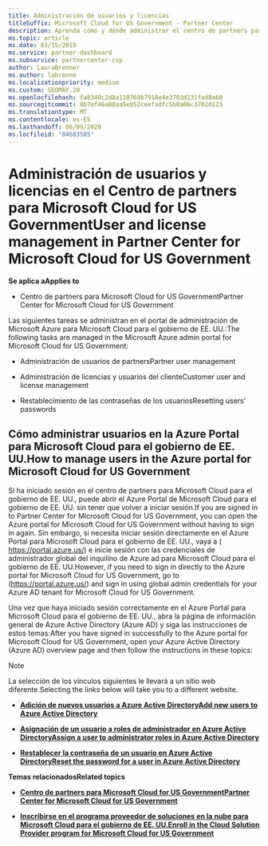 ```yaml
---
title: Administración de usuarios y licencias
titleSuffix: Microsoft Cloud for US Government - Partner Center
description: Aprenda cómo y dónde administrar el centro de partners para Microsoft Cloud para asociados, clientes y licencias del gobierno de EE. UU., así como restablecimientos de contraseña.
ms.topic: article
ms.date: 03/15/2019
ms.service: partner-dashboard
ms.subservice: partnercenter-csp
author: LauraBrenner
ms.author: labrenne
ms.localizationpriority: medium
ms.custom: SEOMAY.20
ms.openlocfilehash: fa8340c2d8a110769b7918e4e3703d131fad8a60
ms.sourcegitcommit: 8b7ef46a88aa5eb52ceefadfc5b0a06c3702d123
ms.translationtype: MT
ms.contentlocale: es-ES
ms.lasthandoff: 06/09/2020
ms.locfileid: "84603585"
---
```

# <a name="user-and-license-management-in-partner-center-for-microsoft-cloud-for-us-government"></a><span data-ttu-id="c2f33-103">Administración de usuarios y licencias en el Centro de partners para Microsoft Cloud for US Government</span><span class="sxs-lookup"><span data-stu-id="c2f33-103">User and license management in Partner Center for Microsoft Cloud for US Government</span></span>

<span data-ttu-id="c2f33-104">**Se aplica a**</span><span class="sxs-lookup"><span data-stu-id="c2f33-104">**Applies to**</span></span>

- <span data-ttu-id="c2f33-105">Centro de partners para Microsoft Cloud for US Government</span><span class="sxs-lookup"><span data-stu-id="c2f33-105">Partner Center for Microsoft Cloud for US Government</span></span>

<span data-ttu-id="c2f33-106">Las siguientes tareas se administran en el portal de administración de Microsoft Azure para Microsoft Cloud para el gobierno de EE. UU.:</span><span class="sxs-lookup"><span data-stu-id="c2f33-106">The following tasks are managed in the Microsoft Azure admin portal for Microsoft Cloud for US Government:</span></span>

- <span data-ttu-id="c2f33-107">Administración de usuarios de partners</span><span class="sxs-lookup"><span data-stu-id="c2f33-107">Partner user management</span></span>

- <span data-ttu-id="c2f33-108">Administración de licencias y usuarios del cliente</span><span class="sxs-lookup"><span data-stu-id="c2f33-108">Customer user and license management</span></span>

- <span data-ttu-id="c2f33-109">Restablecimiento de las contraseñas de los usuarios</span><span class="sxs-lookup"><span data-stu-id="c2f33-109">Resetting users' passwords</span></span>


## <a name="how-to-manage-users-in-the-azure-portal-for-microsoft-cloud-for-us-government"></a><span data-ttu-id="c2f33-110">Cómo administrar usuarios en la Azure Portal para Microsoft Cloud para el gobierno de EE. UU.</span><span class="sxs-lookup"><span data-stu-id="c2f33-110">How to manage users in the Azure portal for Microsoft Cloud for US Government</span></span>

<span data-ttu-id="c2f33-111">Si ha iniciado sesión en el centro de partners para Microsoft Cloud para el gobierno de EE. UU., puede abrir el Azure Portal de Microsoft Cloud para el gobierno de EE. UU. sin tener que volver a iniciar sesión.</span><span class="sxs-lookup"><span data-stu-id="c2f33-111">If you are signed in to Partner Center for Microsoft Cloud for US Government, you can open the Azure portal for Microsoft Cloud for US Government without having to sign in again.</span></span> <span data-ttu-id="c2f33-112">Sin embargo, si necesita iniciar sesión directamente en el Azure Portal para Microsoft Cloud para el gobierno de EE. UU., vaya a ( https://portal.azure.us/) e inicie sesión con las credenciales de administrador global del inquilino de Azure ad para Microsoft Cloud para el gobierno de EE. UU.</span><span class="sxs-lookup"><span data-stu-id="c2f33-112">However, if you need to sign in directly to the Azure portal for Microsoft Cloud for US Government, go to (https://portal.azure.us/) and sign in using global admin credentials for your Azure AD tenant for Microsoft Cloud for US Government.</span></span>

<span data-ttu-id="c2f33-113">Una vez que haya iniciado sesión correctamente en el Azure Portal para Microsoft Cloud para el gobierno de EE. UU., abra la página de información general de Azure Active Directory (Azure AD) y siga las instrucciones de estos temas:</span><span class="sxs-lookup"><span data-stu-id="c2f33-113">After you have signed in successfully to the Azure portal for Microsoft Cloud for US Government, open your Azure Active Directory (Azure AD) overview page and then follow the instructions in these topics:</span></span>

> [!NOTE]  
> <span data-ttu-id="c2f33-114">La selección de los vínculos siguientes le llevará a un sitio web diferente.</span><span class="sxs-lookup"><span data-stu-id="c2f33-114">Selecting the links below will take you to a different website.</span></span> 

-  [<span data-ttu-id="c2f33-115">**Adición de nuevos usuarios a Azure Active Directory**</span><span class="sxs-lookup"><span data-stu-id="c2f33-115">**Add new users to Azure Active Directory**</span></span>](https://docs.microsoft.com/azure/active-directory/active-directory-users-create-azure-portal)

-  [<span data-ttu-id="c2f33-116">**Asignación de un usuario a roles de administrador en Azure Active Directory**</span><span class="sxs-lookup"><span data-stu-id="c2f33-116">**Assign a user to administrator roles in Azure Active Directory**</span></span>](https://docs.microsoft.com/azure/active-directory/active-directory-users-assign-role-azure-portal)

-  [<span data-ttu-id="c2f33-117">**Restablecer la contraseña de un usuario en Azure Active Directory**</span><span class="sxs-lookup"><span data-stu-id="c2f33-117">**Reset the password for a user in Azure Active Directory**</span></span>](https://docs.microsoft.com/azure/active-directory/active-directory-users-reset-password-azure-portal)

<span data-ttu-id="c2f33-118">**Temas relacionados**</span><span class="sxs-lookup"><span data-stu-id="c2f33-118">**Related topics**</span></span>

-  [<span data-ttu-id="c2f33-119">**Centro de partners para Microsoft Cloud for US Government**</span><span class="sxs-lookup"><span data-stu-id="c2f33-119">**Partner Center for Microsoft Cloud for US Government**</span></span>](partner-center-for-microsoft-us-govt-cloud.md)

-  [<span data-ttu-id="c2f33-120">**Inscribirse en el programa proveedor de soluciones en la nube para Microsoft Cloud para el gobierno de EE. UU.**</span><span class="sxs-lookup"><span data-stu-id="c2f33-120">**Enroll in the Cloud Solution Provider program for Microsoft Cloud for US Government**</span></span>](enroll-in-csp-for-microsoft-us-govt-cloud.md)
